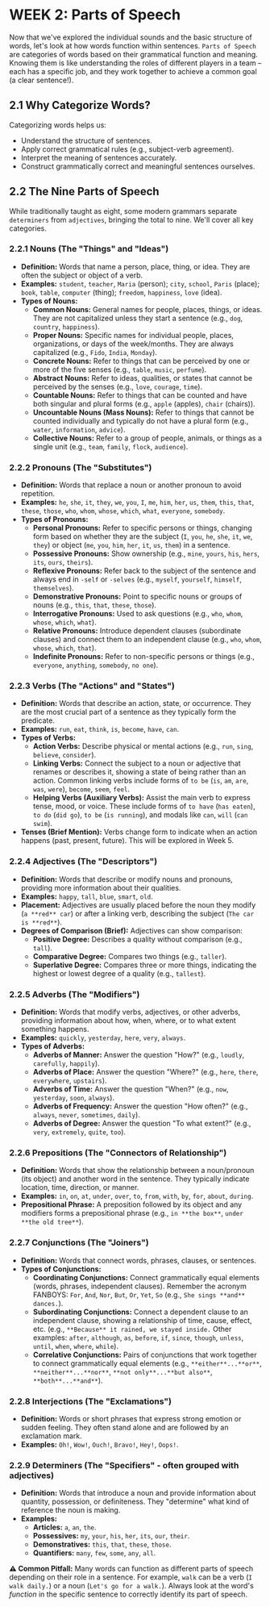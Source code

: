 # WEEK 2: Parts of Speech

Now that we've explored the individual sounds and the basic structure of words, let's look at how words function within sentences. `Parts of Speech` are categories of words based on their grammatical function and meaning. Knowing them is like understanding the roles of different players in a team – each has a specific job, and they work together to achieve a common goal (a clear sentence!).

## 2.1 Why Categorize Words?

Categorizing words helps us:
*   Understand the structure of sentences.
*   Apply correct grammatical rules (e.g., subject-verb agreement).
*   Interpret the meaning of sentences accurately.
*   Construct grammatically correct and meaningful sentences ourselves.

## 2.2 The Nine Parts of Speech

While traditionally taught as eight, some modern grammars separate `determiners` from `adjectives`, bringing the total to nine. We'll cover all key categories.

### 2.2.1 Nouns (The "Things" and "Ideas")

*   **Definition:** Words that name a person, place, thing, or idea. They are often the subject or object of a verb.
*   **Examples:** `student`, `teacher`, `Maria` (person); `city`, `school`, `Paris` (place); `book`, `table`, `computer` (thing); `freedom`, `happiness`, `love` (idea).
*   **Types of Nouns:**
    *   **Common Nouns:** General names for people, places, things, or ideas. They are not capitalized unless they start a sentence (e.g., `dog`, `country`, `happiness`).
    *   **Proper Nouns:** Specific names for individual people, places, organizations, or days of the week/months. They are always capitalized (e.g., `Fido`, `India`, `Monday`).
    *   **Concrete Nouns:** Refer to things that can be perceived by one or more of the five senses (e.g., `table`, `music`, `perfume`).
    *   **Abstract Nouns:** Refer to ideas, qualities, or states that cannot be perceived by the senses (e.g., `love`, `courage`, `time`).
    *   **Countable Nouns:** Refer to things that can be counted and have both singular and plural forms (e.g., `apple` (apples), `chair` (chairs)).
    *   **Uncountable Nouns (Mass Nouns):** Refer to things that cannot be counted individually and typically do not have a plural form (e.g., `water`, `information`, `advice`).
    *   **Collective Nouns:** Refer to a group of people, animals, or things as a single unit (e.g., `team`, `family`, `flock`, `audience`).

### 2.2.2 Pronouns (The "Substitutes")

*   **Definition:** Words that replace a noun or another pronoun to avoid repetition.
*   **Examples:** `he`, `she`, `it`, `they`, `we`, `you`, `I`, `me`, `him`, `her`, `us`, `them`, `this`, `that`, `these`, `those`, `who`, `whom`, `whose`, `which`, `what`, `everyone`, `somebody`.
*   **Types of Pronouns:**
    *   **Personal Pronouns:** Refer to specific persons or things, changing form based on whether they are the subject (`I`, `you`, `he`, `she`, `it`, `we`, `they`) or object (`me`, `you`, `him`, `her`, `it`, `us`, `them`) in a sentence.
    *   **Possessive Pronouns:** Show ownership (e.g., `mine`, `yours`, `his`, `hers`, `its`, `ours`, `theirs`).
    *   **Reflexive Pronouns:** Refer back to the subject of the sentence and always end in `-self` or `-selves` (e.g., `myself`, `yourself`, `himself`, `themselves`).
    *   **Demonstrative Pronouns:** Point to specific nouns or groups of nouns (e.g., `this`, `that`, `these`, `those`).
    *   **Interrogative Pronouns:** Used to ask questions (e.g., `who`, `whom`, `whose`, `which`, `what`).
    *   **Relative Pronouns:** Introduce dependent clauses (subordinate clauses) and connect them to an independent clause (e.g., `who`, `whom`, `whose`, `which`, `that`).
    *   **Indefinite Pronouns:** Refer to non-specific persons or things (e.g., `everyone`, `anything`, `somebody`, `no one`).

### 2.2.3 Verbs (The "Actions" and "States")

*   **Definition:** Words that describe an action, state, or occurrence. They are the most crucial part of a sentence as they typically form the predicate.
*   **Examples:** `run`, `eat`, `think`, `is`, `become`, `have`, `can`.
*   **Types of Verbs:**
    *   **Action Verbs:** Describe physical or mental actions (e.g., `run`, `sing`, `believe`, `consider`).
    *   **Linking Verbs:** Connect the subject to a noun or adjective that renames or describes it, showing a state of being rather than an action. Common linking verbs include forms of `to be` (`is`, `am`, `are`, `was`, `were`), `become`, `seem`, `feel`.
    *   **Helping Verbs (Auxiliary Verbs):** Assist the main verb to express tense, mood, or voice. These include forms of `to have` (`has eaten`), `to do` (`did go`), `to be` (`is running`), and modals like `can`, `will` (`can swim`).
*   **Tenses (Brief Mention):** Verbs change form to indicate when an action happens (past, present, future). This will be explored in Week 5.

### 2.2.4 Adjectives (The "Descriptors")

*   **Definition:** Words that describe or modify nouns and pronouns, providing more information about their qualities.
*   **Examples:** `happy`, `tall`, `blue`, `smart`, `old`.
*   **Placement:** Adjectives are usually placed before the noun they modify (`a **red** car`) or after a linking verb, describing the subject (`The car is **red**`).
*   **Degrees of Comparison (Brief):** Adjectives can show comparison:
    *   **Positive Degree:** Describes a quality without comparison (e.g., `tall`).
    *   **Comparative Degree:** Compares two things (e.g., `taller`).
    *   **Superlative Degree:** Compares three or more things, indicating the highest or lowest degree of a quality (e.g., `tallest`).

### 2.2.5 Adverbs (The "Modifiers")

*   **Definition:** Words that modify verbs, adjectives, or other adverbs, providing information about how, when, where, or to what extent something happens.
*   **Examples:** `quickly`, `yesterday`, `here`, `very`, `always`.
*   **Types of Adverbs:**
    *   **Adverbs of Manner:** Answer the question "How?" (e.g., `loudly`, `carefully`, `happily`).
    *   **Adverbs of Place:** Answer the question "Where?" (e.g., `here`, `there`, `everywhere`, `upstairs`).
    *   **Adverbs of Time:** Answer the question "When?" (e.g., `now`, `yesterday`, `soon`, `always`).
    *   **Adverbs of Frequency:** Answer the question "How often?" (e.g., `always`, `never`, `sometimes`, `daily`).
    *   **Adverbs of Degree:** Answer the question "To what extent?" (e.g., `very`, `extremely`, `quite`, `too`).

### 2.2.6 Prepositions (The "Connectors of Relationship")

*   **Definition:** Words that show the relationship between a noun/pronoun (its object) and another word in the sentence. They typically indicate location, time, direction, or manner.
*   **Examples:** `in`, `on`, `at`, `under`, `over`, `to`, `from`, `with`, `by`, `for`, `about`, `during`.
*   **Prepositional Phrase:** A preposition followed by its object and any modifiers forms a prepositional phrase (e.g., `in **the box**`, `under **the old tree**`).

### 2.2.7 Conjunctions (The "Joiners")

*   **Definition:** Words that connect words, phrases, clauses, or sentences.
*   **Types of Conjunctions:**
    *   **Coordinating Conjunctions:** Connect grammatically equal elements (words, phrases, independent clauses). Remember the acronym FANBOYS: `For`, `And`, `Nor`, `But`, `Or`, `Yet`, `So` (e.g., `She sings **and** dances.`).
    *   **Subordinating Conjunctions:** Connect a dependent clause to an independent clause, showing a relationship of time, cause, effect, etc. (e.g., `**Because** it rained, we stayed inside.` Other examples: `after`, `although`, `as`, `before`, `if`, `since`, `though`, `unless`, `until`, `when`, `where`, `while`).
    *   **Correlative Conjunctions:** Pairs of conjunctions that work together to connect grammatically equal elements (e.g., `**either**...**or**`, `**neither**...**nor**`, `**not only**...**but also**`, `**both**...**and**`).

### 2.2.8 Interjections (The "Exclamations")

*   **Definition:** Words or short phrases that express strong emotion or sudden feeling. They often stand alone and are followed by an exclamation mark.
*   **Examples:** `Oh!`, `Wow!`, `Ouch!`, `Bravo!`, `Hey!`, `Oops!`.

### 2.2.9 Determiners (The "Specifiers" - often grouped with adjectives)

*   **Definition:** Words that introduce a noun and provide information about quantity, possession, or definiteness. They "determine" what kind of reference the noun is making.
*   **Examples:**
    *   **Articles:** `a`, `an`, `the`.
    *   **Possessives:** `my`, `your`, `his`, `her`, `its`, `our`, `their`.
    *   **Demonstratives:** `this`, `that`, `these`, `those`.
    *   **Quantifiers:** `many`, `few`, `some`, `any`, `all`.

**⚠️ Common Pitfall:** Many words can function as different parts of speech depending on their role in a sentence. For example, `walk` can be a verb (`I walk daily.`) or a noun (`Let's go for a walk.`). Always look at the word's *function* in the specific sentence to correctly identify its part of speech.